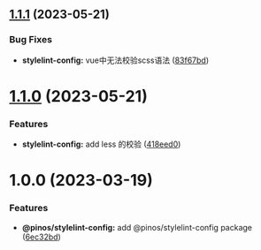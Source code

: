 ## [1.1.1](https://github.com/pinosJs/config/compare/@pinos/stylelint-config@1.1.0...@pinos/stylelint-config@1.1.1) (2023-05-21)


### Bug Fixes

* **stylelint-config:** vue中无法校验scss语法 ([83f67bd](https://github.com/pinosJs/config/commit/83f67bd135742ed669258a846366ad2f40f5f323))



# [1.1.0](https://github.com/pinosJs/config/compare/@pinos/stylelint-config@1.0.0...@pinos/stylelint-config@1.1.0) (2023-05-21)


### Features

* **stylelint-config:** add less 的校验 ([418eed0](https://github.com/pinosJs/config/commit/418eed0fc20063ce226759b4955888801830ef2d))



# 1.0.0 (2023-03-19)


### Features

* **@pinos/stylelint-config:** add @pinos/stylelint-config package ([6ec32bd](https://github.com/pinosJs/config/commit/6ec32bdb83d73b7620d51093a4b18b181f5f2fda))



